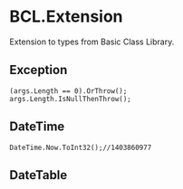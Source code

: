 BCL.Extension
=============

Extension to types from Basic Class Library.
## Exception
    (args.Length == 0).OrThrow();
    args.Length.IsNullThenThrow();
## DateTime
    DateTime.Now.ToInt32();//1403860977
## DateTable